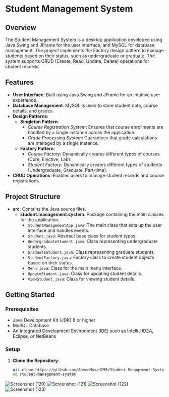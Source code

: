 # Student Management System

## Overview

The Student Management System is a desktop application developed using Java Swing and JFrame for the user interface, and MySQL for database management. The project implements the Factory design pattern to manage students based on their status, such as undergraduate or graduate. The system supports CRUD (Create, Read, Update, Delete) operations for student records.

## Features

- **User Interface**: Built using Java Swing and JFrame for an intuitive user experience.
- **Database Management**: MySQL is used to store student data, course details, and grades.
- **Design Patterns**:
  - **Singleton Pattern**:
    - *Course Registration System*: Ensures that course enrollments are handled by a single instance across the application.
    - *Grade Processing System*: Guarantees that grade calculations are managed by a single instance.
  - **Factory Pattern**:
    - *Course Factory*: Dynamically creates different types of courses (Core, Elective, Lab).
    - *Student Factory*: Dynamically creates different types of students (Undergraduate, Graduate, Part-time).
- **CRUD Operations**: Enables users to manage student records and course registrations.

## Project Structure

- **src**: Contains the Java source files.
  - **student.management.system**: Package containing the main classes for the application.
    - `StudentManagementApp.java`: The main class that sets up the user interface and handles events.
    - `Student.java`: Abstract base class for student types.
    - `UndergraduateStudent.java`: Class representing undergraduate students.
    - `GraduateStudent.java`: Class representing graduate students.
    - `StudentFactory.java`: Factory class to create student objects based on their status.
    - `Menu.java`: Class for the main menu interface.
    - `UpdateStudent.java`: Class for updating student details.
    - `ViewStudent.java`: Class for viewing student details.

## Getting Started

### Prerequisites

- Java Development Kit (JDK) 8 or higher
- MySQL Database
- An Integrated Development Environment (IDE) such as IntelliJ IDEA, Eclipse, or NetBeans

### Setup

1. **Clone the Repository**:
   ```bash
   git clone https://github.com/AhmedMosad255/Student-Management-System.git
   cd student-management-system

![Screenshot (120)](https://github.com/user-attachments/assets/84c6fe51-6c92-47e7-9d6d-54a77408232b)
![Screenshot (121)](https://github.com/user-attachments/assets/c5e1a702-fb34-46f5-a6ed-ce70407f2d2c)
![Screenshot (122)](https://github.com/user-attachments/assets/c2ed8494-a460-46df-a651-ddc588c4d503)
![Screenshot (123)](https://github.com/user-attachments/assets/b4700712-4081-41ed-851e-a68ed36f289b)



